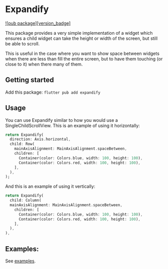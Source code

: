 # Expandify

[![pub package][version_badge]](https://pub.dartlang.org/packages/expandify)

This package provides a very simple implementation of a widget which ensures
a child widget can take the height or width of the screen, but still be able
to scroll.

This is useful in the case where you want to show space between widgets when
there are less than fill the entire screen, but to have them touching (or 
close to it) when there many of them.

## Getting started

Add this package: `flutter pub add expandify`

## Usage

You can use Expandify similar to how you would use a SingleChildScrollView.
This is an example of using it horizontally:

```dart
return Expandify(
  direction: Axis.horizontal,
  child: Row(
    mainAxisAlignment: MainAxisAlignment.spaceBetween,
    children: [
      Container(color: Colors.blue, width: 100, height: 100),
      Container(color: Colors.red, width: 100, height: 100),
    ],
  ),
);
```

And this is an example of using it vertically:

```dart
return Expandify(
  child: Column(
  mainAxisAlignment: MainAxisAlignment.spaceBetween,
    children: [
      Container(color: Colors.blue, width: 100, height: 100),
      Container(color: Colors.red, width: 100, height: 100),
    ],
  ),
),
```

## Examples:

See [examples](example/README.md).